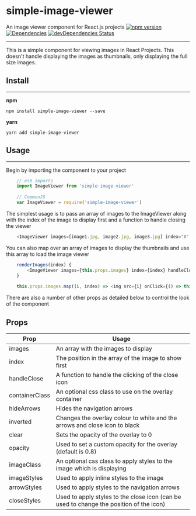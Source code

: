 **simple-image-viewer**
=======
An image viewer component for React.js projects
[![npm version](https://badge.fury.io/js/simple-image-viewer.svg)](https://www.npmjs.com/package/simple-image-viewer) [![Dependencies](https://david-dm.org/dharvey0310/simple-image-viewer.svg)](https://david-dm.org/dharvey0310/simple-image-viewer) [![devDependencies Status](https://david-dm.org/dharvey0310/simple-image-viewer/dev-status.svg)](https://david-dm.org/dharvey0310/simple-image-viewer?type=dev)

----------
This is a simple component for viewing images in React Projects. This doesn't handle displaying the images as thumbnails, only displaying the full size images.

Install
-------
---------
**npm**

    npm install simple-image-viewer --save
  
  **yarn**
  

    yarn add simple-image-viewer

Usage
-------
--------

Begin by importing the component to your project

```javascript
    // es6 imports
    import ImageViewer from 'simple-image-viewer'
    
    // CommonJS
    var ImageViewer = require('simple-image-viewer')
```

The simplest usage is to pass an array of images to the ImageViewer along with the index of the image to display first and a function to handle closing the viewer

```javascript
    <ImageViewer images=[image1.jpg, image2.jpg, image3.jpg] index="0" handleClose={this.closeFunction} />
```

You can also map over an array of images to display the thumbnails and use this array to load the image viewer

```javascript
    renderImages(index) {
		<ImageViewer images={this.props.images} index={index} handleClose={this.closeFunction} />
	}
    
    this.props.images.map((i, index) => <img src={i} onClick={() => this.renderImages(index)} />)
```

There are also a number of other props as detailed below to control the look of the component

Props
-------

| Prop        | Usage                  |
|-------------|------------------------|
| images      | An array with the images to display |
| index       | The position in the array of the image to show first |
| handleClose | A function to handle the clicking of the close icon  |
| containerClass | An optional css class to use on the overlay container |
| hideArrows | Hides the navigation arrows |
| inverted   | Changes the overlay colour to white and the arrows and close icon to black |
| clear       | Sets the opacity of the overlay to 0 |
| opacity     | Used to set a custom opacity for the overlay (default is 0.8) |
| imageClass  | An optional css class to apply styles to the image which is displaying |
| imageStyles | Used to apply inline styles to the image |
| arrowStyles | Used to apply styles to the navigation arrows |
| closeStyles | Used to apply styles to the close icon (can be used to change the position of the icon) |